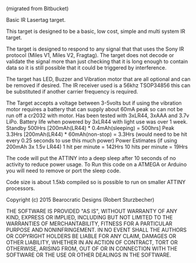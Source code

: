 (migrated from Bitbucket)

Basic IR Lasertag target. 

This target is designed to be a basic, low cost, simple and multi system IR target. 

The target is designed to respond to any signal that that uses the Sony IR protocol (Miles V1, Miles V2, Fragtag). The target 
does not decode or validate the signal more than just checking that it is long enough to contain data so it is still possible 
that it could be triggered by interference.

The target has LED, Buzzer and Vibration motor that are all optional and can be removed if desired. 
The IR receiver used is a 56khz TSOP34856 this can be substituted if another carrier frequency is required. 

The Target accepts a voltage between 3-5volts but if using the vibration motor requires a battery that can supply about 60mA 
peak so can not be run off a cr2032 with motor. Has been tested with 3xLR44, 3xAAA and 3.7v LiPo. 
Battery life when powered by 3xLR44 with light use was over 1 week. 
Standby  500Hrs [200mAh(LR44) * 0.4mAh(sleeping) = 500hrs]
Peak     3.3Hrs [200mAh(LR44) * 60mAh(non-stop)  = 3.3Hrs (would need to be hit every 0.25 seconds to use this much power)
Power Estimates (if using 200mAh 3x 1.5v LR44) 
1  hit  per minute = 142Hrs
10 hits per minute = 19Hrs
 
The code will put the ATTINY into a deep sleep after 10 seconds of no activity to reduce power usage. To Run this code on a
ATMEGA or Arduino you will need to remove or port the sleep code.   

Code size is about 1.5kb compiled so is possible to run on smaller ATTINY processors. 











Copyright (c) 2015 Bearocratic Designs (Robert Sturzbecher)

THE SOFTWARE IS PROVIDED "AS IS", WITHOUT WARRANTY OF ANY KIND, EXPRESS OR
IMPLIED, INCLUDING BUT NOT LIMITED TO THE WARRANTIES OF MERCHANTABILITY,
FITNESS FOR A PARTICULAR PURPOSE AND NONINFRINGEMENT. IN NO EVENT SHALL THE
AUTHORS OR COPYRIGHT HOLDERS BE LIABLE FOR ANY CLAIM, DAMAGES OR OTHER
LIABILITY, WHETHER IN AN ACTION OF CONTRACT, TORT OR OTHERWISE, ARISING FROM,
OUT OF OR IN CONNECTION WITH THE SOFTWARE OR THE USE OR OTHER DEALINGS IN THE
SOFTWARE.